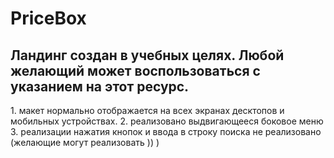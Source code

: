# PriceBox
<h2>Ландинг создан в учебных целях. Любой желающий может воспользоваться с указанием на этот ресурс.</h2>
1. макет нормально отображается на всех экранах десктопов и мобильных устройствах.
2. реализовано выдвигающееся боковое меню
3. реализации нажатия кнопок и ввода в строку поиска не реализовано (желающие могут реализовать )) )